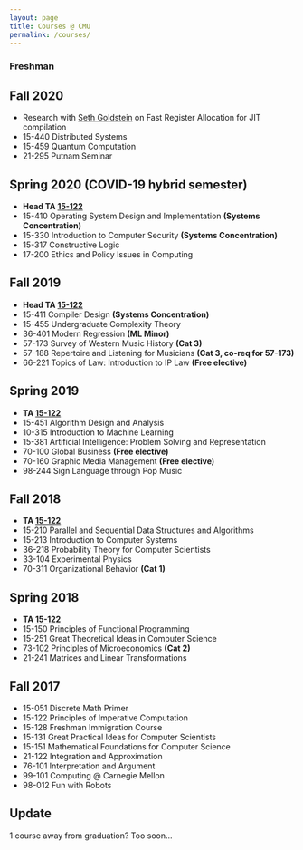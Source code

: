 ```yaml
---
layout: page
title: Courses @ CMU
permalink: /courses/
---
```


### Freshman
## Fall 2020
- Research with [Seth Goldstein](http://www.cs.cmu.edu/~seth/) on Fast Register Allocation for JIT compilation
- 15-440 Distributed Systems
- 15-459 Quantum Computation
- 21-295 Putnam Seminar

## Spring 2020 (COVID-19 hybrid semester)

- **Head TA [15-122](https://www.cs.cmu.edu/~iliano/courses/20S-CMU-CS122/)**
- 15-410 Operating System Design and Implementation **(Systems Concentration)**
- 15-330 Introduction to Computer Security **(Systems Concentration)**
- 15-317 Constructive Logic
- 17-200 Ethics and Policy Issues in Computing

## Fall 2019

- **Head TA [15-122](https://www.cs.cmu.edu/~iliano/courses/19F-CMU-CS122/)**
- 15-411 Compiler Design **(Systems Concentration)**
- 15-455 Undergraduate Complexity Theory
- 36-401 Modern Regression **(ML Minor)**
- 57-173 Survey of Western Music History **(Cat 3)**
- 57-188 Repertoire and Listening for Musicians **(Cat 3, co-req for 57-173)**
- 66-221 Topics of Law: Introduction to IP Law **(Free elective)**

## Spring 2019

- **TA [15-122](https://www.cs.cmu.edu/~iliano/courses/19S-CMU-CS122/)**
- 15-451 Algorithm Design and Analysis
- 10-315 Introduction to Machine Learning
- 15-381 Artificial Intelligence: Problem Solving and Representation
- 70-100 Global Business **(Free elective)**
- 70-160 Graphic Media Management **(Free elective)**
- 98-244 Sign Language through Pop Music

## Fall 2018

- **TA [15-122](https://www.cs.cmu.edu/~iliano/courses/18F-CMU-CS122/)**
- 15-210 Parallel and Sequential Data Structures and Algorithms
- 15-213 Introduction to Computer Systems
- 36-218 Probability Theory for Computer Scientists
- 33-104 Experimental Physics
- 70-311 Organizational Behavior **(Cat 1)**

## Spring 2018

- **TA [15-122](https://www.cs.cmu.edu/~iliano/courses/18S-CMU-CS122/)**
- 15-150 Principles of Functional Programming
- 15-251 Great Theoretical Ideas in Computer Science
- 73-102 Principles of Microeconomics **(Cat 2)**
- 21-241 Matrices and Linear Transformations

## Fall 2017

- 15-051 Discrete Math Primer
- 15-122 Principles of Imperative Computation
- 15-128 Freshman Immigration Course
- 15-131 Great Practical Ideas for Computer Scientists
- 15-151 Mathematical Foundations for Computer Science
- 21-122 Integration and Approximation
- 76-101 Interpretation and Argument
- 99-101 Computing @ Carnegie Mellon
- 98-012 Fun with Robots

## Update

1 course away from graduation? Too soon...